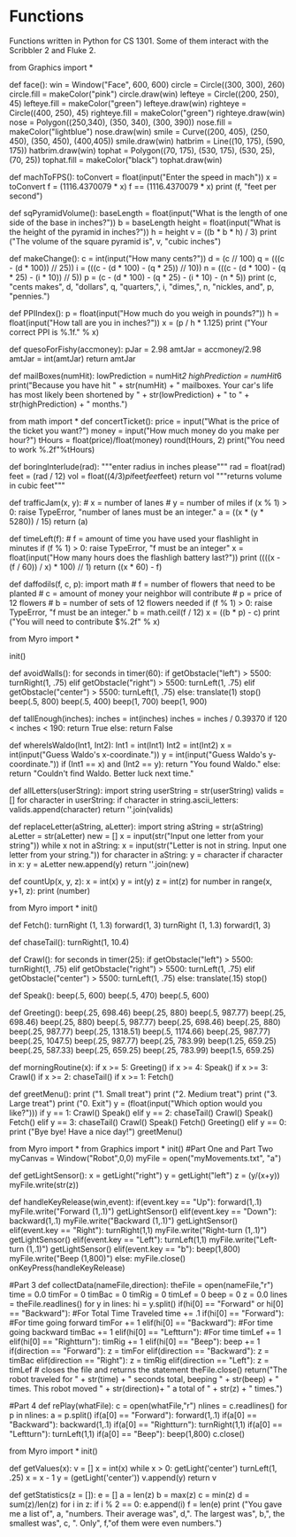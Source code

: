 Functions
=========

Functions written in Python for CS 1301. Some of them interact with the Scribbler 2 and Fluke 2.

from Graphics import *

def face():
    win = Window("Face", 600, 600)
    circle = Circle((300, 300), 260)
    circle.fill = makeColor("pink")
    circle.draw(win)
    lefteye = Circle((200, 250), 45)
    lefteye.fill = makeColor("green")
    lefteye.draw(win)
    righteye = Circle((400, 250), 45)
    righteye.fill = makeColor("green")
    righteye.draw(win)
    nose = Polygon((250,340), (350, 340), (300, 390))
    nose.fill = makeColor("lightblue")
    nose.draw(win)
    smile = Curve((200, 405), (250, 450), (350, 450), (400,405))
    smile.draw(win)
    hatbrim = Line((10, 175), (590, 175))
    hatbrim.draw(win)
    tophat = Polygon((70, 175), (530, 175), (530, 25), (70, 25))
    tophat.fill = makeColor("black")
    tophat.draw(win)

def machToFPS():
    toConvert = float(input("Enter the speed in mach"))
    x = toConvert
    f = (1116.4370079 * x)
    f == (1116.4370079 * x)
    print (f, "feet per second")


def sqPyramidVolume():
    baseLength = float(input("What is the length of one side of the base in inches?"))
    b = baseLength
    height = float(input("What is the height of the pyramid in inches?"))
    h = height
    v = ((b * b * h) / 3)
    print ("The volume of the square pyramid is", v, "cubic inches")


def makeChange():
    c = int(input("How many cents?"))
    d = (c // 100)
    q = (((c - (d * 100)) // 25))
    i = (((c - (d * 100) - (q * 25)) // 10))
    n = (((c - (d * 100) - (q * 25) - (i * 10)) // 5))
    p = (c - (d * 100) - (q * 25) - (i * 10) - (n * 5))
    print (c, "cents makes", d, "dollars", q, "quarters,", i, "dimes,", n, "nickles, and", p, "pennies.")


def PPIIndex():
    p = float(input("How much do you weigh in pounds?"))
    h = float(input("How tall are you in inches?"))
    x = (p / h * 1.125)
    print ("Your correct PPI is %.1f." % x)
    
def quesoForFishy(accmoney):
    pJar = 2.98
    amtJar = accmoney/2.98
    amtJar = int(amtJar)
    return amtJar

def mailBoxes(numHit):
    lowPrediction = numHit*2
    highPrediction = numHit*6
    print("Because you have hit " + str(numHit) + " mailboxes. Your car's life has most likely been shortened by " + str(lowPrediction) + " to " + str(highPrediction) + " months.")

from math import *
def concertTicket():
    price = input("What is the price of the ticket you want?")
    money = input("How much money do you make per hour?")
    tHours = float(price)/float(money)
    round(tHours, 2)
    print("You need to work %.2f"%tHours)
    
def boringInterlude(rad):
    """enter radius in inches please"""
    rad = float(rad)
    feet = (rad / 12)
    vol = float((4/3)*pi*feet*feet*feet)
    return vol
    """returns volume in cubic feet"""


def trafficJam(x, y):
    # x = number of lanes
    # y = number of miles
    if (x % 1) > 0:
        raise TypeError, "number of lanes must be an integer."
    a = ((x * (y * 5280)) / 15)
    return (a)

def timeLeft(f):
    # f = amount of time you have used your flashlight in minutes
    if (f % 1) > 0:
        raise TypeError, "f must be an integer"
    x = float(input("How many hours does the flashligh battery last?"))
    print ((((x - (f / 60)) / x) * 100) // 1)
    return ((x * 60) - f)

def daffodils(f, c, p):
    import math
    # f = number of flowers that need to be planted
    # c = amount of money your neighbor will contribute
    # p = price of 12 flowers
    # b = number of sets of 12 flowers needed
    if (f % 1) > 0:
        raise TypeError, "f must be an integer."
    b = math.ceil(f / 12)
    x = ((b * p) - c)
    print ("You will need to contribute $%.2f" % x)


from Myro import *

init()

def avoidWalls():
    for seconds in timer(60):
        if getObstacle("left") > 5500:
            turnRight(1, .75)
        elif getObstacle("right") > 5500:
            turnLeft(1, .75)
        elif getObstacle("center") > 5500:
            turnLeft(1, .75)
        else:
            translate(1)
    stop()
    beep(.5, 800)
    beep(.5, 400)
    beep(1, 700)
    beep(1, 900)
    
def tallEnough(inches):
    inches = int(inches)
    inches = inches / 0.39370
    if 120 < inches < 190:
        return True
    else:
        return False

def whereIsWaldo(Int1, Int2):
    Int1 = int(Int1)
    Int2 = int(Int2)
    x = int(input("Guess Waldo's x-coordinate."))
    y = int(input("Guess Waldo's y-coordinate."))
    if (Int1 == x) and (Int2 == y):
        return "You found Waldo."
    else:
        return "Couldn't find Waldo. Better luck next time."

def allLetters(userString):
    import string
    userString = str(userString)
    valids = []
    for character in userString:
        if character in string.ascii_letters:
            valids.append(character)
    return ''.join(valids)

def replaceLetter(aString, aLetter):
    import string
    aString = str(aString)
    aLetter = str(aLetter)
    new = []
    x = input(str("Input one letter from your string"))
    while x not in aString:
        x = input(str("Letter is not in string. Input one letter from your string."))
    for character in aString:
        y = character
        if character in x:
            y = aLetter
        new.append(y)
    return ''.join(new)

def countUp(x, y, z):
    x = int(x)
    y = int(y)
    z = int(z)
    for number in range(x, y+1, z):
        print (number)

from Myro import *
init()


def Fetch():
    turnRight (1, 1.3)
    forward(1, 3)
    turnRight (1, 1.3)
    forward(1, 3)

def chaseTail():
    turnRight(1, 10.4)

def Crawl():
    for seconds in timer(25):
        if getObstacle("left") > 5500:
            turnRight(1, .75)
        elif getObstacle("right") > 5500:
            turnLeft(1, .75)
        elif getObstacle("center") > 5500:
            turnLeft(1, .75)
        else:
            translate(.15)
    stop()

def Speak():
    beep(.5, 600)
    beep(.5, 470)
    beep(.5, 600)

def Greeting():
    beep(.25, 698.46)
    beep(.25, 880)
    beep(.5, 987.77)
    beep(.25, 698.46)
    beep(.25, 880)
    beep(.5, 987.77)
    beep(.25, 698.46)
    beep(.25, 880)
    beep(.25, 987.77)
    beep(.25, 1318.51)
    beep(.5, 1174.66)
    beep(.25, 987.77)
    beep(.25, 1047.5)
    beep(.25, 987.77)
    beep(.25, 783.99)
    beep(1.25, 659.25)
    beep(.25, 587.33)
    beep(.25, 659.25)
    beep(.25, 783.99)
    beep(1.5, 659.25)

def morningRoutine(x):
    if x >= 5:
        Greeting()
    if x >= 4:
        Speak()
    if x >= 3:
        Crawl()
    if x >= 2:
        chaseTail()
    if x >= 1:
        Fetch()

def greetMenu():
    print ("1. Small treat")
    print ("2. Medium treat")
    print ("3. Large treat")
    print ("0. Exit")
    y = (float(input("Which option would you like?")))
    if y == 1:
        Crawl()
        Speak()
    elif y == 2:
        chaseTail()
        Crawl()
        Speak()
        Fetch()
    elif y == 3:
        chaseTail()
        Crawl()
        Speak()
        Fetch()
        Greeting()
    elif y == 0:
        print ("Bye bye! Have a nice day!")
        greetMenu()
        
from Myro import *
from Graphics import *
init()
#Part One and Part Two
myCanvas = Window("Robot",0,0)
myFile = open("myMovements.txt", "a")



def getLightSensor():
    x = getLight("right")
    y = getLight("left")
    z = (y/(x+y))
    myFile.write(str(z))

def handleKeyRelease(win,event):
        if(event.key == "Up"):
            forward(1,.1)
            myFile.write("Forward (1,.1)")
            getLightSensor()
        elif(event.key == "Down"):
            backward(1,.1)
            myFile.write("Backward (1,.1)")
            getLightSensor()
        elif(event.key == "Right"):
            turnRight(1,1)
            myFile.write("Right-turn (1,.1)")
            getLightSensor()
        elif(event.key == "Left"):
            turnLeft(1,1)
            myFile.write("Left-turn (1,.1)")
            getLightSensor()
        elif(event.key == "b"):
            beep(1,800)
            myFile.write("Beep (1,800)")
        else:
            myFile.close()
onKeyPress(handleKeyRelease)




#Part 3
def collectData(nameFile,direction):
    theFile = open(nameFile,"r")
    time = 0.0
    timFor = 0
    timBac = 0
    timRig = 0
    timLef = 0
    beep = 0
    z = 0.0
    lines = theFile.readlines()
    for y in lines:
        hi = y.split()
        if(hi[0] == "Forward" or hi[0] == "Backward"): #For Total Time Traveled
            time += .1
        if(hi[0] == "Forward"): #For time going forward
            timFor += 1
        elif(hi[0] == "Backward"): #For time going backward
            timBac += 1
        elif(hi[0] == "Leftturn"): #For time
            timLef += 1
        elif(hi[0] == "Rightturn"):
            timRig += 1
        elif(hi[0] == "Beep"):
            beep += 1
        if(direction == "Forward"):
            z = timFor
        elif(direction == "Backward"):
            z = timBac
        elif(direction == "Right"):
            z = timRig
        elif(direction == "Left"):
            z = timLef
        # closes the file and returns the statement
    theFile.close()
    return("The robot traveled for " + str(time) + " seconds total, beeping "  +  str(beep) + " times. This robot moved " + str(direction)+ " a total of " + str(z) + " times.")




#Part 4
def rePlay(whatFile):
    c = open(whatFile,"r")
    nlines = c.readlines()
    for p in nlines:
        a = p.split()
        if(a[0] == "Forward"):
            forward(1,.1)
        if(a[0] == "Backward"):
            backward(1,.1)
        if(a[0] == "Rightturn"):
            turnRight(1,1)
        if(a[0] == "Leftturn"):
            turnLeft(1,1)
        if(a[0] == "Beep"):
            beep(1,800)
    c.close()
    
from Myro import *
init()


def getValues(x):
    v = []
    x = int(x)
    while x > 0:
        getLight('center')
        turnLeft(1, .25)
        x = x - 1
        y = (getLight('center'))
        v.append(y)
    return v

def getStatistics(z = []):
    e = []
    a = len(z)
    b = max(z)
    c = min(z)
    d = sum(z)/len(z)
    for i in z:
        if i % 2 == 0:
            e.append(i)
    f = len(e)
    print ("You gave me a list of", a, "numbers. Their average was", d,". The largest was", b,", the smallest was", c, ". Only", f,"of them were even numbers.")

